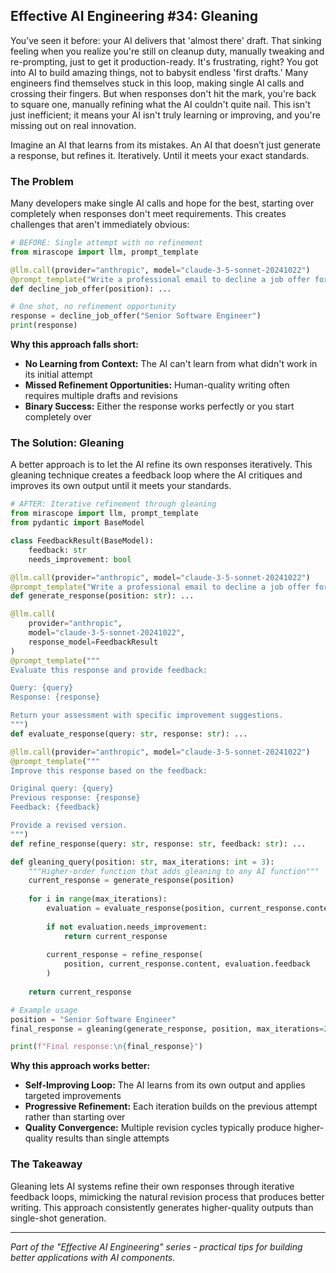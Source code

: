 ## Effective AI Engineering #34: Gleaning

You’ve seen it before: your AI delivers that 'almost there' draft.
That sinking feeling when you realize you're still on cleanup duty, manually tweaking and re-prompting, just to get it production-ready. It's frustrating, right?
You got into AI to build amazing things, not to babysit endless 'first drafts.'  Many engineers find themselves stuck in this loop, making single AI calls and crossing their fingers. But when responses don't hit the mark, you're back to square one, manually refining what the AI couldn't quite nail. This isn't just inefficient; it means your AI isn't truly learning or improving, and you're missing out on real innovation.

Imagine an AI that learns from its mistakes.
An AI that doesn’t just generate a response, but refines it. Iteratively. Until it meets your exact standards.

### The Problem

Many developers make single AI calls and hope for the best, starting over completely when responses don't meet requirements. This creates challenges that aren't immediately obvious:

```python
# BEFORE: Single attempt with no refinement
from mirascope import llm, prompt_template

@llm.call(provider="anthropic", model="claude-3-5-sonnet-20241022")
@prompt_template("Write a professional email to decline a job offer for: {position}")
def decline_job_offer(position): ...

# One shot, no refinement opportunity
response = decline_job_offer("Senior Software Engineer")
print(response)
```

**Why this approach falls short:**

- **No Learning from Context:** The AI can't learn from what didn't work in its initial attempt
- **Missed Refinement Opportunities:** Human-quality writing often requires multiple drafts and revisions
- **Binary Success:** Either the response works perfectly or you start completely over

### The Solution: Gleaning

A better approach is to let the AI refine its own responses iteratively. This gleaning technique creates a feedback loop where the AI critiques and improves its own output until it meets your standards.

```python
# AFTER: Iterative refinement through gleaning
from mirascope import llm, prompt_template
from pydantic import BaseModel

class FeedbackResult(BaseModel):
    feedback: str
    needs_improvement: bool

@llm.call(provider="anthropic", model="claude-3-5-sonnet-20241022")
@prompt_template("Write a professional email to decline a job offer for: {position}")
def generate_response(position: str): ...

@llm.call(
    provider="anthropic", 
    model="claude-3-5-sonnet-20241022",
    response_model=FeedbackResult
)
@prompt_template("""
Evaluate this response and provide feedback:

Query: {query}
Response: {response}

Return your assessment with specific improvement suggestions.
""")
def evaluate_response(query: str, response: str): ...

@llm.call(provider="anthropic", model="claude-3-5-sonnet-20241022")
@prompt_template("""
Improve this response based on the feedback:

Original query: {query}
Previous response: {response}
Feedback: {feedback}

Provide a revised version.
""")
def refine_response(query: str, response: str, feedback: str): ...

def gleaning_query(position: str, max_iterations: int = 3):
    """Higher-order function that adds gleaning to any AI function"""
    current_response = generate_response(position)
    
    for i in range(max_iterations):
        evaluation = evaluate_response(position, current_response.content)
        
        if not evaluation.needs_improvement:
            return current_response
            
        current_response = refine_response(
            position, current_response.content, evaluation.feedback
        )
    
    return current_response

# Example usage
position = "Senior Software Engineer"
final_response = gleaning(generate_response, position, max_iterations=2)

print(f"Final response:\n{final_response}")
```

**Why this approach works better:**

- **Self-Improving Loop:** The AI learns from its own output and applies targeted improvements
- **Progressive Refinement:** Each iteration builds on the previous attempt rather than starting over  
- **Quality Convergence:** Multiple revision cycles typically produce higher-quality results than single attempts

### The Takeaway

Gleaning lets AI systems refine their own responses through iterative feedback loops, mimicking the natural revision process that produces better writing. This approach consistently generates higher-quality outputs than single-shot generation.

---
*Part of the "Effective AI Engineering" series - practical tips for building better applications with AI components.*